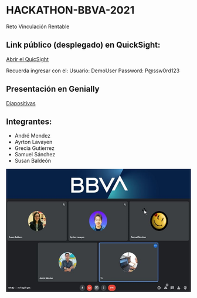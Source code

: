 # HACKATHON-BBVA-2021
Reto Vinculación Rentable

## Link público (desplegado) en QuickSight:
[Abrir el QuicSight](https://2ub8uo9fzf.execute-api.us-east-2.amazonaws.com/test/embed-sample#)

Recuerda ingresar con el:
Usuario: DemoUser
Password: P@ssw0rd123

## Presentación en Genially
[Diapositivas](https://view.genial.ly/6174f6f548d1740ddde1a1bb)

## Integrantes:
* André Mendez
* Ayrton Lavayen
* Grecia Gutierrez
* Samuel Sánchez
* Susan Baldeón

![Integrantes del equipo: winteam](https://github.com/GreciaGA/HACKATHON-BBVA-2021/blob/main/public/build/images/fotogrupal.jpg)


